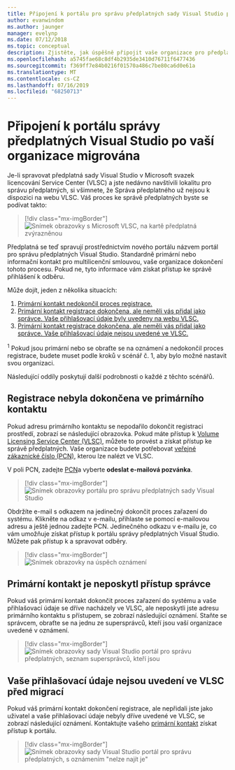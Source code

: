 ```yaml
---
title: Připojení k portálu pro správu předplatných sady Visual Studio po dokončení migrace
author: evanwindom
ms.author: jaunger
manager: evelynp
ms.date: 07/12/2018
ms.topic: conceptual
description: Zjistěte, jak úspěšně připojit vaše organizace pro předplatná sady Visual Studio po migraci na portál pro správu.
ms.openlocfilehash: a5745fae68c8df4b2935de3410d76711f6477436
ms.sourcegitcommit: f369ff7e84b0216f01570a486c7be80ca6d0e61a
ms.translationtype: MT
ms.contentlocale: cs-CZ
ms.lasthandoff: 07/16/2019
ms.locfileid: "68250713"
---
```

# <a name="onboard-to-the-visual-studio-subscriptions-administration-portal-after-your-organization-is-migrated"></a>Připojení k portálu správy předplatných Visual Studio po vaší organizace migrována

Je-li spravovat předplatná sady Visual Studio v Microsoft svazek licencování Service Center (VLSC) a jste nedávno navštívili lokalitu pro správu předplatných, si všimnete, že Správa předplatného už nejsou k dispozici na webu VLSC. Váš proces ke správě předplatných byste se podívat takto:
> [!div class="mx-imgBorder"]
> ![Snímek obrazovky s Microsoft VLSC, na kartě předplatná zvýrazněnou](_img/post-migration-onboarding/vlsc-subscriptions.png)

Předplatná se teď spravují prostřednictvím nového portálu názvem portál pro správu předplatných Visual Studio. Standardně primární nebo informační kontakt pro multilicenční smlouvou, vaše organizace dokončení tohoto procesu. Pokud ne, tyto informace vám získat přístup ke správě přihlášení k odběru.

Může dojít, jeden z několika situacích:

1. [Primární kontakt nedokončil proces registrace.](#onboarding-not-completed-by-primary-contact)
2. [Primární kontakt registrace dokončena, ale neměli vás přidal jako správce. Vaše přihlašovací údaje byly uvedeny na webu VLSC.](#primary-contact-did-not-provide-you-administrator-access)
3. [Primární kontakt registrace dokončena, ale neměli vás přidal jako správce. Vaše přihlašovací údaje nejsou uvedené ve VLSC.](#your-credentials-were-not-listed-in-vlsc-prior-to-migration)

<sup>1</sup> Pokud jsou primární nebo se obraťte se na oznámení a nedokončil proces registrace, budete muset podle kroků v scénář č. 1, aby bylo možné nastavit svou organizaci.

Následující oddíly poskytují další podrobnosti o každé z těchto scénářů.

## <a name="onboarding-not-completed-by-primary-contact"></a>Registrace nebyla dokončena ve primárního kontaktu

Pokud adresu primárního kontaktu se nepodařilo dokončit registraci prostředí, zobrazí se následující obrazovka. Pokud máte přístup k [Volume Licensing Service Center (VLSC)](https://www.microsoft.com/Licensing/servicecenter/default.aspx), můžete to provést a získat přístup ke správě předplatných. Vaše organizace budete potřebovat [veřejné zákaznické číslo (PCN)](find-pcn.md), kterou lze nalézt ve VLSC.

V poli PCN, zadejte [PCN](find-pcn.md)a vyberte **odeslat e-mailová pozvánka**.
> [!div class="mx-imgBorder"]
> ![Snímek obrazovky portálu pro správu předplatných sady Visual Studio](_img/post-migration-onboarding/send-invitation.png)

Obdržíte e-mail s odkazem na jedinečný dokončit proces zařazení do systému. Klikněte na odkaz v e-mailu, přihlaste se pomocí e-mailovou adresu a ještě jednou zadejte PCN. Jedinečného odkazu v e-mailu je, co vám umožňuje získat přístup k portálu správy předplatných Visual Studio. Můžete pak přístup k a spravovat odběry.
> [!div class="mx-imgBorder"]
> ![Snímek obrazovky na úspěch oznámení](_img/post-migration-onboarding/email-success.png)

## <a name="primary-contact-did-not-provide-you-administrator-access"></a>Primární kontakt je neposkytl přístup správce

Pokud váš primární kontakt dokončit proces zařazení do systému a vaše přihlašovací údaje se dříve nacházely ve VLSC, ale neposkytli jste adresu primárního kontaktu s přístupem, se zobrazí následující oznámení. Staňte se správcem, obraťte se na jednu ze supersprávců, kteří jsou vaší organizace uvedené v oznámení.
> [!div class="mx-imgBorder"]
> ![Snímek obrazovky sady Visual Studio portál pro správu předplatných, seznam supersprávců, kteří jsou](_img/post-migration-onboarding/admin-list.png)

## <a name="your-credentials-were-not-listed-in-vlsc-prior-to-migration"></a>Vaše přihlašovací údaje nejsou uvedení ve VLSC před migrací

Pokud váš primární kontakt dokončení registrace, ale nepřidali jste jako uživatel a vaše přihlašovací údaje nebyly dříve uvedené ve VLSC, se zobrazí následující oznámení. Kontaktujte vašeho [primární kontakt](find-primary-contact.md) získat přístup k portálu.
> [!div class="mx-imgBorder"]
> ![Snímek obrazovky sady Visual Studio portál pro správu předplatných, s oznámením "nelze najít je"](_img/post-migration-onboarding/cant-find-you.png)
